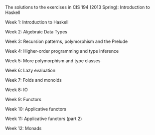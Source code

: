 The solutions to the exercises in CIS 194 (2013 Spring): Introduction to Haskell

Week 1: Introduction to Haskell

Week 2: Algebraic Data Types

Week 3: Recursion patterns, polymorphism and the Prelude

Week 4: Higher-order programming and type inference

Week 5: More polymorphism and type classes

Week 6: Lazy evaluation

Week 7: Folds and monoids

Week 8: IO

Week 9: Functors

Week 10: Applicative functors

Week 11: Applicative functors (part 2)

Week 12: Monads


